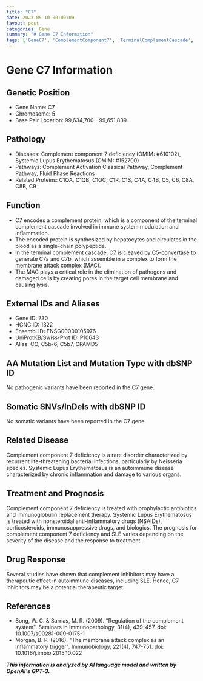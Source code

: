 ```yaml
---
title: "C7"
date: 2023-05-10 00:00:00
layout: post
categories: Gene
summary: "# Gene C7 Information"
tags: ['GeneC7', 'ComplementComponent7', 'TerminalComplementCascade', 'AutoimmuneDisease', 'TherapeuticTarget', 'ProphylacticAntibiotics', 'ImmunoglobulinReplacementTherapy', 'MembraneAttackComplex']
---
```


# Gene C7 Information

## Genetic Position

* Gene Name: C7
* Chromosome: 5
* Base Pair Location: 99,634,700 - 99,651,839

## Pathology

* Diseases: Complement component 7 deficiency (OMIM: #610102), Systemic Lupus Erythematosus (OMIM: #152700)
* Pathways: Complement Activation Classical Pathway, Complement Pathway, Fluid Phase Reactions
* Related Proteins: C1QA, C1QB, C1QC, C1R, C1S, C4A, C4B, C5, C6, C8A, C8B, C9

## Function

* C7 encodes a complement protein, which is a component of the terminal complement cascade involved in immune system modulation and inflammation.
* The encoded protein is synthesized by hepatocytes and circulates in the blood as a single-chain polypeptide.
* In the terminal complement cascade, C7 is cleaved by C5-convertase to generate C7a and C7b, which assemble in a complex to form the membrane attack complex (MAC).
* The MAC plays a critical role in the elimination of pathogens and damaged cells by creating pores in the target cell membrane and causing lysis.

## External IDs and Aliases

* Gene ID: 730
* HGNC ID: 1322
* Ensembl ID: ENSG00000105976
* UniProtKB/Swiss-Prot ID: P10643
* Alias: CO, C5b-6, C5b7, CPAMD5

## AA Mutation List and Mutation Type with dbSNP ID

No pathogenic variants have been reported in the C7 gene.

## Somatic SNVs/InDels with dbSNP ID

No somatic variants have been reported in the C7 gene.

## Related Disease

Complement component 7 deficiency is a rare disorder characterized by recurrent life-threatening bacterial infections, particularly by Neisseria species.
Systemic Lupus Erythematosus is an autoimmune disease characterized by chronic inflammation and damage to various organs.

## Treatment and Prognosis

Complement component 7 deficiency is treated with prophylactic antibiotics and immunoglobulin replacement therapy.
Systemic Lupus Erythematosus is treated with nonsteroidal anti-inflammatory drugs (NSAIDs), corticosteroids, immunosuppressive drugs, and biologics.
The prognosis for complement component 7 deficiency and SLE varies depending on the severity of the disease and the response to treatment.

## Drug Response

Several studies have shown that complement inhibitors may have a therapeutic effect in autoimmune diseases, including SLE. Hence, C7 inhibitors may be a potential therapeutic target.

## References

* Song, W. C. & Sarrias, M. R. (2009). "Regulation of the complement system". Seminars in Immunopathology, 31(4), 439-457. doi: 10.1007/s00281-009-0175-1
* Morgan, B. P. (2016). "The membrane attack complex as an inflammatory trigger". Immunobiology, 221(4), 747-751. doi: 10.1016/j.imbio.2015.10.022

**_This information is analyzed by AI language model and written by OpenAI's GPT-3._**